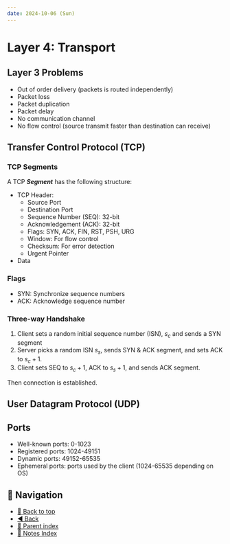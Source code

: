 ```yaml
---
date: 2024-10-06 (Sun)
---
```


# Layer 4: Transport

## Layer 3 Problems

- Out of order delivery (packets is routed independently)
- Packet loss
- Packet duplication
- Packet delay
- No communication channel
- No flow control (source transmit faster than destination can receive)

## Transfer Control Protocol (TCP)

### TCP Segments

A TCP **_Segment_** has the following structure:

- TCP Header:
  - Source Port
  - Destination Port
  - Sequence Number (SEQ): 32-bit
  - Acknowledgement (ACK): 32-bit
  - Flags: SYN, ACK, FIN, RST, PSH, URG
  - Window: For flow control
  - Checksum: For error detection
  - Urgent Pointer
- Data

### Flags

- SYN: Synchronize sequence numbers
- ACK: Acknowledge sequence number

### Three-way Handshake

1. Client sets a random initial sequence number (ISN), $s_c$ and sends a SYN
   segment
2. Server picks a random ISN $s_s$, sends SYN & ACK segment, and sets ACK to
   $s_c + 1$.
3. Client sets SEQ to $s_c + 1$, ACK to $s_s + 1$, and sends ACK segment.

Then connection is established.

## User Datagram Protocol (UDP)

## Ports

- Well-known ports: 0-1023
- Registered ports: 1024-49151
- Dynamic ports: 49152-65535
- Ephemeral ports: ports used by the client (1024-65535 depending on OS)

## 🧭 Navigation

- [🔼 Back to top](#layer-4-transport)
- [◀️ Back](osi-7-layer-model.md)
- [🔖 Parent index](../../../index.md)
- [📑 Notes Index](../../../index.md)
